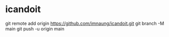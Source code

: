 # icandoit

git remote add origin https://github.com/imnaung/icandoit.git
git branch -M main
git push -u origin main
